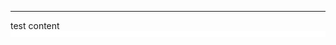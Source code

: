 <HR STYLE="height:1px" >                  </HR>
<div> test content</div>
<div STYLE="background-color:#FFFFFF; height:10px; width:100%;"> </div>
